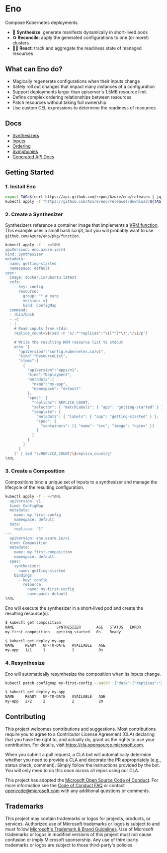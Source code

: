 # Eno

Compose Kubernetes deployments.

- 🎹 **Synthesize**: generate manifests dynamically in short-lived pods
- ♻️ **Reconcile**: apply the generated configurations to one (or more!) clusters
- 🏃‍➡️ **React**: track and aggregate the readiness state of managed resources
 

## What can Eno do?

- Magically regenerate configurations when their inputs change
- Safely roll out changes that impact many instances of a configuration
- Support deployments larger than apiserver's 1.5MB resource limit
- Define complex ordering relationships between resources
- Patch resources without taking full ownership
- Use custom CEL expressions to determine the readiness of resources

## Docs

- [Synthesizers](./docs/synthesizer-api.md)
- [Inputs](./docs/inputs.md)
- [Ordering](./docs/ordering.md)
- [Symphonies](./docs/symphony.md)
- [Generated API Docs](./docs/api.md)

## Getting Started

### 1. Install Eno

```bash
export TAG=$(curl https://api.github.com/repos/Azure/eno/releases | jq -r '.[0].name')
kubectl apply -f "https://github.com/Azure/eno/releases/download/${TAG}/manifest.yaml"
```

### 2. Create a Synthesizer

Synthesizers reference a container image that implements a [KRM function](https://github.com/kubernetes-sigs/kustomize/blob/master/cmd/config/docs/api-conventions/functions-spec.md).
This example uses a small bash script, but you will probably want to use `github.com/Azure/eno/pkg/function`.

```bash
kubectl apply -f - <<YAML
apiVersion: eno.azure.io/v1
kind: Synthesizer
metadata:
  name: getting-started
  namespace: default
spec:
  image: docker.io/ubuntu:latest
  refs:
    - key: config
      resource:
        group: "" # core
        version: v1
        kind: ConfigMap
  command:
  - /bin/bash
  - -c
  - |
    # Read inputs from stdin
    replica_count=\$(sed -n 's/.*"replicas":"\([^"]*\)".*/\1/p')

    # Write the resulting KRM resource list to stdout
    echo '{
      "apiVersion":"config.kubernetes.io/v1",
      "kind":"ResourceList",
      "items":[
        {
          "apiVersion":"apps/v1",
          "kind":"Deployment",
          "metadata":{
            "name":"my-app",
            "namespace": "default"
          },
          "spec": {
            "replicas": REPLICA_COUNT,
            "selector": { "matchLabels": { "app": "getting-started" } },
            "template": {
              "metadata": { "labels": { "app": "getting-started" } },
              "spec": {
                "containers": [{ "name": "svc", "image": "nginx" }]
              }
            }
          }
        }
      ]
    }' | sed "s/REPLICA_COUNT/\$replica_count/g"
YAML
```

### 3. Create a Composition

Compositions bind a unique set of inputs to a synthesizer and manage the lifecycle of the resulting configuration.

```bash
kubectl apply -f - <<YAML
  apiVersion: v1
  kind: ConfigMap
  metadata:
    name: my-first-config
    namespace: default
  data:
    replicas: "1"
---
  apiVersion: eno.azure.io/v1
  kind: Composition
  metadata:
    name: my-first-composition
    namespace: default
  spec:
    synthesizer:
      name: getting-started
    bindings:
      - key: config
        resource:
          name: my-first-config
          namespace: default
YAML
```

Eno will execute the synthesizer in a short-lived pod and create the resulting resource(s).

```bash
$ kubectl get composition
NAME                   SYNTHESIZER       AGE   STATUS   ERROR
my-first-composition   getting-started   0s    Ready

$ kubectl get deploy my-app
NAME     READY   UP-TO-DATE   AVAILABLE   AGE
my-app   1/1     1            1           0s
```

### 4. Resynthesize

Eno will automatically resynthesize the composition when its inputs change.

```bash
kubectl patch configmap my-first-config --patch '{"data":{"replicas":"2"}}'

$ kubectl get deploy my-app
NAME     READY   UP-TO-DATE   AVAILABLE   AGE
my-app   2/2     2            2           2m
```


## Contributing

This project welcomes contributions and suggestions.  Most contributions require you to agree to a
Contributor License Agreement (CLA) declaring that you have the right to, and actually do, grant us
the rights to use your contribution. For details, visit https://cla.opensource.microsoft.com.

When you submit a pull request, a CLA bot will automatically determine whether you need to provide
a CLA and decorate the PR appropriately (e.g., status check, comment). Simply follow the instructions
provided by the bot. You will only need to do this once across all repos using our CLA.

This project has adopted the [Microsoft Open Source Code of Conduct](https://opensource.microsoft.com/codeofconduct/).
For more information see the [Code of Conduct FAQ](https://opensource.microsoft.com/codeofconduct/faq/) or
contact [opencode@microsoft.com](mailto:opencode@microsoft.com) with any additional questions or comments.

## Trademarks

This project may contain trademarks or logos for projects, products, or services. Authorized use of Microsoft 
trademarks or logos is subject to and must follow 
[Microsoft's Trademark & Brand Guidelines](https://www.microsoft.com/en-us/legal/intellectualproperty/trademarks/usage/general).
Use of Microsoft trademarks or logos in modified versions of this project must not cause confusion or imply Microsoft sponsorship.
Any use of third-party trademarks or logos are subject to those third-party's policies.
